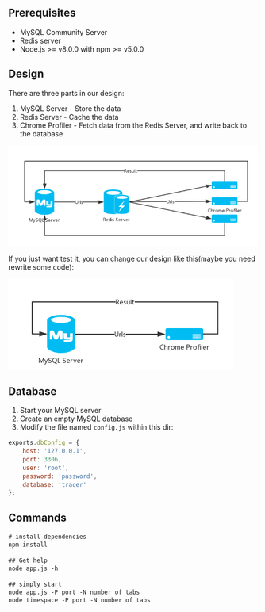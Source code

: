 ## Prerequisites

- MySQL Community Server
- Redis server
- Node.js >= v8.0.0 with npm >= v5.0.0

## Design

There are three parts in our design:

1. MySQL Server - Store the data
2. Redis Server - Cache the data
3. Chrome Profiler - Fetch data from the Redis Server, and write back to the database

![System Design](./screenshots/system_v1.png)

If you just want test it, you can change our design like this(maybe you need rewrite some code):

![Simple Version](./screenshots/system_v2.png)

## Database

1. Start your MySQL server
2. Create an empty MySQL database
3. Modify the file named `config.js` within this dir:

```javascript
exports.dbConfig = {
    host: '127.0.0.1',
    port: 3306,
    user: 'root',
    password: 'password',
    database: 'tracer'
};
```
## Commands

```
# install dependencies
npm install

## Get help
node app.js -h

## simply start
node app.js -P port -N number of tabs
node timespace -P port -N number of tabs
```